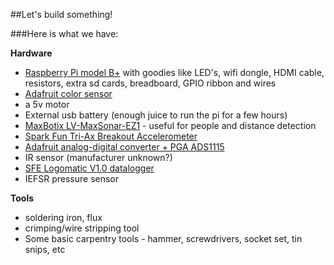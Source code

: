 ##Let's build something!

###Here is what we have:

**Hardware**

 * [Raspberry Pi model B+](http://www.canakit.com/raspberry-pi-starter-ultimate-kit.html) with goodies like LED's, wifi dongle, HDMI cable, resistors, extra sd cards, breadboard, GPIO ribbon and wires
 * [Adafruit color sensor](http://self-issued.info/docs/draft-jones-json-web-token-01.html)
 * a 5v motor
 * External usb battery (enough juice to run the pi for a few hours)
 * [MaxBotix LV-MaxSonar-EZ1](http://www.maxbotix.com/Ultrasonic_Sensors/MB1010.htm) - useful for people and distance detection
 * [Spark Fun Tri-Ax Breakout Accelerometer](https://itp.nyu.edu/archive/physcomp-spring2014/sensors/Reports/MMA7260Q.html)
 * [Adafruit analog-digital converter + PGA ADS1115](https://www.adafruit.com/products/1085)
 * IR sensor (manufacturer unknown?)
 * [SFE Logomatic V1.0 datalogger](http://www.instructables.com/id/Discreet-Data-Logger/step5/Setup-the-Logomatic/)
 * IEFSR pressure sensor

**Tools**

 * soldering iron, flux
 * crimping/wire stripping tool
 * Some basic carpentry tools - hammer, screwdrivers, socket set, tin snips, etc
